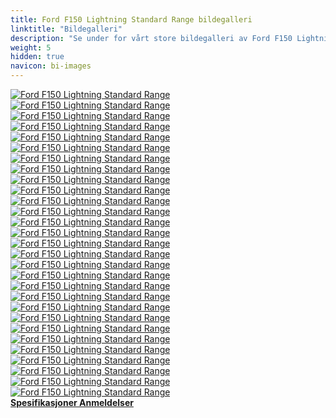 ```yaml
---
title: Ford F150 Lightning Standard Range bildegalleri
linktitle: "Bildegalleri"
description: "Se under for vårt store bildegalleri av Ford F150 Lightning Standard Range. Klikk på bildene for høyoppløselige versjoner."
weight: 5
hidden: true
navicon: bi-images
---
```

<!-- markdownlint-disable MD033 -->
<div class="row" id ="my-gallery">
	<div class="pswp-grid-item col-6 col-md-4">
		<a href="https://media.evkx.net/multimedia/models/ford/f150_lightning/f150_lightning_standard_range/camping_1.jpg"
data-pswp-src="https://media.evkx.net/multimedia/models/ford/f150_lightning/f150_lightning_standard_range/camping_1.jpg"
data-pswp-width="3000"
data-pswp-height="1717" 
target="_blank">
			<img src="https://media.evkx.net/multimedia/models/ford/f150_lightning/f150_lightning_standard_range/camping_1_xst.jpg" alt="Ford F150 Lightning Standard Range" class="img-fluid " />
		</a>
	</div>
	<div class="pswp-grid-item col-6 col-md-4">
		<a href="https://media.evkx.net/multimedia/models/ford/f150_lightning/f150_lightning_standard_range/camping_2.jpg"
data-pswp-src="https://media.evkx.net/multimedia/models/ford/f150_lightning/f150_lightning_standard_range/camping_2.jpg"
data-pswp-width="3000"
data-pswp-height="1554" 
target="_blank">
			<img src="https://media.evkx.net/multimedia/models/ford/f150_lightning/f150_lightning_standard_range/camping_2_xst.jpg" alt="Ford F150 Lightning Standard Range" class="img-fluid " />
		</a>
	</div>
	<div class="pswp-grid-item col-6 col-md-4">
		<a href="https://media.evkx.net/multimedia/models/ford/f150_lightning/f150_lightning_standard_range/charging_1.jpg"
data-pswp-src="https://media.evkx.net/multimedia/models/ford/f150_lightning/f150_lightning_standard_range/charging_1.jpg"
data-pswp-width="3000"
data-pswp-height="1506" 
target="_blank">
			<img src="https://media.evkx.net/multimedia/models/ford/f150_lightning/f150_lightning_standard_range/charging_1_xst.jpg" alt="Ford F150 Lightning Standard Range" class="img-fluid " />
		</a>
	</div>
	<div class="pswp-grid-item col-6 col-md-4">
		<a href="https://media.evkx.net/multimedia/models/ford/f150_lightning/f150_lightning_standard_range/exterior_1.jpg"
data-pswp-src="https://media.evkx.net/multimedia/models/ford/f150_lightning/f150_lightning_standard_range/exterior_1.jpg"
data-pswp-width="3000"
data-pswp-height="1595" 
target="_blank">
			<img src="https://media.evkx.net/multimedia/models/ford/f150_lightning/f150_lightning_standard_range/exterior_1_xst.jpg" alt="Ford F150 Lightning Standard Range" class="img-fluid " />
		</a>
	</div>
	<div class="pswp-grid-item col-6 col-md-4">
		<a href="https://media.evkx.net/multimedia/models/ford/f150_lightning/f150_lightning_standard_range/exterior_2.jpg"
data-pswp-src="https://media.evkx.net/multimedia/models/ford/f150_lightning/f150_lightning_standard_range/exterior_2.jpg"
data-pswp-width="3000"
data-pswp-height="1848" 
target="_blank">
			<img src="https://media.evkx.net/multimedia/models/ford/f150_lightning/f150_lightning_standard_range/exterior_2_xst.jpg" alt="Ford F150 Lightning Standard Range" class="img-fluid " />
		</a>
	</div>
	<div class="pswp-grid-item col-6 col-md-4">
		<a href="https://media.evkx.net/multimedia/models/ford/f150_lightning/f150_lightning_standard_range/exterior_3.jpg"
data-pswp-src="https://media.evkx.net/multimedia/models/ford/f150_lightning/f150_lightning_standard_range/exterior_3.jpg"
data-pswp-width="3000"
data-pswp-height="1121" 
target="_blank">
			<img src="https://media.evkx.net/multimedia/models/ford/f150_lightning/f150_lightning_standard_range/exterior_3_xst.jpg" alt="Ford F150 Lightning Standard Range" class="img-fluid " />
		</a>
	</div>
	<div class="pswp-grid-item col-6 col-md-4">
		<a href="https://media.evkx.net/multimedia/models/ford/f150_lightning/f150_lightning_standard_range/exterior_4.jpg"
data-pswp-src="https://media.evkx.net/multimedia/models/ford/f150_lightning/f150_lightning_standard_range/exterior_4.jpg"
data-pswp-width="3000"
data-pswp-height="1439" 
target="_blank">
			<img src="https://media.evkx.net/multimedia/models/ford/f150_lightning/f150_lightning_standard_range/exterior_4_xst.jpg" alt="Ford F150 Lightning Standard Range" class="img-fluid " />
		</a>
	</div>
	<div class="pswp-grid-item col-6 col-md-4">
		<a href="https://media.evkx.net/multimedia/models/ford/f150_lightning/f150_lightning_standard_range/exterior_5.jpg"
data-pswp-src="https://media.evkx.net/multimedia/models/ford/f150_lightning/f150_lightning_standard_range/exterior_5.jpg"
data-pswp-width="3000"
data-pswp-height="1633" 
target="_blank">
			<img src="https://media.evkx.net/multimedia/models/ford/f150_lightning/f150_lightning_standard_range/exterior_5_xst.jpg" alt="Ford F150 Lightning Standard Range" class="img-fluid " />
		</a>
	</div>
	<div class="pswp-grid-item col-6 col-md-4">
		<a href="https://media.evkx.net/multimedia/models/ford/f150_lightning/f150_lightning_standard_range/frontseats_1.jpg"
data-pswp-src="https://media.evkx.net/multimedia/models/ford/f150_lightning/f150_lightning_standard_range/frontseats_1.jpg"
data-pswp-width="3000"
data-pswp-height="1687" 
target="_blank">
			<img src="https://media.evkx.net/multimedia/models/ford/f150_lightning/f150_lightning_standard_range/frontseats_1_xst.jpg" alt="Ford F150 Lightning Standard Range" class="img-fluid " />
		</a>
	</div>
	<div class="pswp-grid-item col-6 col-md-4">
		<a href="https://media.evkx.net/multimedia/models/ford/f150_lightning/f150_lightning_standard_range/frunk_1.jpg"
data-pswp-src="https://media.evkx.net/multimedia/models/ford/f150_lightning/f150_lightning_standard_range/frunk_1.jpg"
data-pswp-width="3000"
data-pswp-height="1687" 
target="_blank">
			<img src="https://media.evkx.net/multimedia/models/ford/f150_lightning/f150_lightning_standard_range/frunk_1_xst.jpg" alt="Ford F150 Lightning Standard Range" class="img-fluid " />
		</a>
	</div>
	<div class="pswp-grid-item col-6 col-md-4">
		<a href="https://media.evkx.net/multimedia/models/ford/f150_lightning/f150_lightning_standard_range/headlights_1.jpg"
data-pswp-src="https://media.evkx.net/multimedia/models/ford/f150_lightning/f150_lightning_standard_range/headlights_1.jpg"
data-pswp-width="3000"
data-pswp-height="1687" 
target="_blank">
			<img src="https://media.evkx.net/multimedia/models/ford/f150_lightning/f150_lightning_standard_range/headlights_1_xst.jpg" alt="Ford F150 Lightning Standard Range" class="img-fluid " />
		</a>
	</div>
	<div class="pswp-grid-item col-6 col-md-4">
		<a href="https://media.evkx.net/multimedia/models/ford/f150_lightning/f150_lightning_standard_range/headlights_3.jpg"
data-pswp-src="https://media.evkx.net/multimedia/models/ford/f150_lightning/f150_lightning_standard_range/headlights_3.jpg"
data-pswp-width="3000"
data-pswp-height="1687" 
target="_blank">
			<img src="https://media.evkx.net/multimedia/models/ford/f150_lightning/f150_lightning_standard_range/headlights_3_xst.jpg" alt="Ford F150 Lightning Standard Range" class="img-fluid " />
		</a>
	</div>
	<div class="pswp-grid-item col-6 col-md-4">
		<a href="https://media.evkx.net/multimedia/models/ford/f150_lightning/f150_lightning_standard_range/interior_1.jpg"
data-pswp-src="https://media.evkx.net/multimedia/models/ford/f150_lightning/f150_lightning_standard_range/interior_1.jpg"
data-pswp-width="3000"
data-pswp-height="1687" 
target="_blank">
			<img src="https://media.evkx.net/multimedia/models/ford/f150_lightning/f150_lightning_standard_range/interior_1_xst.jpg" alt="Ford F150 Lightning Standard Range" class="img-fluid " />
		</a>
	</div>
	<div class="pswp-grid-item col-6 col-md-4">
		<a href="https://media.evkx.net/multimedia/models/ford/f150_lightning/f150_lightning_standard_range/lights_1.jpg"
data-pswp-src="https://media.evkx.net/multimedia/models/ford/f150_lightning/f150_lightning_standard_range/lights_1.jpg"
data-pswp-width="3000"
data-pswp-height="1687" 
target="_blank">
			<img src="https://media.evkx.net/multimedia/models/ford/f150_lightning/f150_lightning_standard_range/lights_1_xst.jpg" alt="Ford F150 Lightning Standard Range" class="img-fluid " />
		</a>
	</div>
	<div class="pswp-grid-item col-6 col-md-4">
		<a href="https://media.evkx.net/multimedia/models/ford/f150_lightning/f150_lightning_standard_range/main_1.jpg"
data-pswp-src="https://media.evkx.net/multimedia/models/ford/f150_lightning/f150_lightning_standard_range/main_1.jpg"
data-pswp-width="3000"
data-pswp-height="1571" 
target="_blank">
			<img src="https://media.evkx.net/multimedia/models/ford/f150_lightning/f150_lightning_standard_range/main_1_xst.jpg" alt="Ford F150 Lightning Standard Range" class="img-fluid " />
		</a>
	</div>
	<div class="pswp-grid-item col-6 col-md-4">
		<a href="https://media.evkx.net/multimedia/models/ford/f150_lightning/f150_lightning_standard_range/screens_1.jpg"
data-pswp-src="https://media.evkx.net/multimedia/models/ford/f150_lightning/f150_lightning_standard_range/screens_1.jpg"
data-pswp-width="3000"
data-pswp-height="1687" 
target="_blank">
			<img src="https://media.evkx.net/multimedia/models/ford/f150_lightning/f150_lightning_standard_range/screens_1_xst.jpg" alt="Ford F150 Lightning Standard Range" class="img-fluid " />
		</a>
	</div>
	<div class="pswp-grid-item col-6 col-md-4">
		<a href="https://media.evkx.net/multimedia/models/ford/f150_lightning/f150_lightning_standard_range/screens_2.jpg"
data-pswp-src="https://media.evkx.net/multimedia/models/ford/f150_lightning/f150_lightning_standard_range/screens_2.jpg"
data-pswp-width="3000"
data-pswp-height="1687" 
target="_blank">
			<img src="https://media.evkx.net/multimedia/models/ford/f150_lightning/f150_lightning_standard_range/screens_2_xst.jpg" alt="Ford F150 Lightning Standard Range" class="img-fluid " />
		</a>
	</div>
	<div class="pswp-grid-item col-6 col-md-4">
		<a href="https://media.evkx.net/multimedia/models/ford/f150_lightning/f150_lightning_standard_range/screens_3.jpg"
data-pswp-src="https://media.evkx.net/multimedia/models/ford/f150_lightning/f150_lightning_standard_range/screens_3.jpg"
data-pswp-width="3000"
data-pswp-height="1687" 
target="_blank">
			<img src="https://media.evkx.net/multimedia/models/ford/f150_lightning/f150_lightning_standard_range/screens_3_xst.jpg" alt="Ford F150 Lightning Standard Range" class="img-fluid " />
		</a>
	</div>
	<div class="pswp-grid-item col-6 col-md-4">
		<a href="https://media.evkx.net/multimedia/models/ford/f150_lightning/f150_lightning_standard_range/screens_4.jpg"
data-pswp-src="https://media.evkx.net/multimedia/models/ford/f150_lightning/f150_lightning_standard_range/screens_4.jpg"
data-pswp-width="3000"
data-pswp-height="1687" 
target="_blank">
			<img src="https://media.evkx.net/multimedia/models/ford/f150_lightning/f150_lightning_standard_range/screens_4_xst.jpg" alt="Ford F150 Lightning Standard Range" class="img-fluid " />
		</a>
	</div>
	<div class="pswp-grid-item col-6 col-md-4">
		<a href="https://media.evkx.net/multimedia/models/ford/f150_lightning/f150_lightning_standard_range/screens_5.jpg"
data-pswp-src="https://media.evkx.net/multimedia/models/ford/f150_lightning/f150_lightning_standard_range/screens_5.jpg"
data-pswp-width="3000"
data-pswp-height="1687" 
target="_blank">
			<img src="https://media.evkx.net/multimedia/models/ford/f150_lightning/f150_lightning_standard_range/screens_5_xst.jpg" alt="Ford F150 Lightning Standard Range" class="img-fluid " />
		</a>
	</div>
	<div class="pswp-grid-item col-6 col-md-4">
		<a href="https://media.evkx.net/multimedia/models/ford/f150_lightning/f150_lightning_standard_range/suspension_1.jpg"
data-pswp-src="https://media.evkx.net/multimedia/models/ford/f150_lightning/f150_lightning_standard_range/suspension_1.jpg"
data-pswp-width="3000"
data-pswp-height="1687" 
target="_blank">
			<img src="https://media.evkx.net/multimedia/models/ford/f150_lightning/f150_lightning_standard_range/suspension_1_xst.jpg" alt="Ford F150 Lightning Standard Range" class="img-fluid " />
		</a>
	</div>
	<div class="pswp-grid-item col-6 col-md-4">
		<a href="https://media.evkx.net/multimedia/models/ford/f150_lightning/f150_lightning_standard_range/trailer_1.jpg"
data-pswp-src="https://media.evkx.net/multimedia/models/ford/f150_lightning/f150_lightning_standard_range/trailer_1.jpg"
data-pswp-width="3000"
data-pswp-height="1534" 
target="_blank">
			<img src="https://media.evkx.net/multimedia/models/ford/f150_lightning/f150_lightning_standard_range/trailer_1_xst.jpg" alt="Ford F150 Lightning Standard Range" class="img-fluid " />
		</a>
	</div>
	<div class="pswp-grid-item col-6 col-md-4">
		<a href="https://media.evkx.net/multimedia/models/ford/f150_lightning/f150_lightning_standard_range/trailer_2.jpg"
data-pswp-src="https://media.evkx.net/multimedia/models/ford/f150_lightning/f150_lightning_standard_range/trailer_2.jpg"
data-pswp-width="3000"
data-pswp-height="1154" 
target="_blank">
			<img src="https://media.evkx.net/multimedia/models/ford/f150_lightning/f150_lightning_standard_range/trailer_2_xst.jpg" alt="Ford F150 Lightning Standard Range" class="img-fluid " />
		</a>
	</div>
	<div class="pswp-grid-item col-6 col-md-4">
		<a href="https://media.evkx.net/multimedia/models/ford/f150_lightning/f150_lightning_standard_range/trailer_3.jpg"
data-pswp-src="https://media.evkx.net/multimedia/models/ford/f150_lightning/f150_lightning_standard_range/trailer_3.jpg"
data-pswp-width="3000"
data-pswp-height="1296" 
target="_blank">
			<img src="https://media.evkx.net/multimedia/models/ford/f150_lightning/f150_lightning_standard_range/trailer_3_xst.jpg" alt="Ford F150 Lightning Standard Range" class="img-fluid " />
		</a>
	</div>
	<div class="pswp-grid-item col-6 col-md-4">
		<a href="https://media.evkx.net/multimedia/models/ford/f150_lightning/f150_lightning_standard_range/trailer_4.jpg"
data-pswp-src="https://media.evkx.net/multimedia/models/ford/f150_lightning/f150_lightning_standard_range/trailer_4.jpg"
data-pswp-width="3000"
data-pswp-height="1687" 
target="_blank">
			<img src="https://media.evkx.net/multimedia/models/ford/f150_lightning/f150_lightning_standard_range/trailer_4_xst.jpg" alt="Ford F150 Lightning Standard Range" class="img-fluid " />
		</a>
	</div>
	<div class="pswp-grid-item col-6 col-md-4">
		<a href="https://media.evkx.net/multimedia/models/ford/f150_lightning/f150_lightning_standard_range/trunk_1.jpg"
data-pswp-src="https://media.evkx.net/multimedia/models/ford/f150_lightning/f150_lightning_standard_range/trunk_1.jpg"
data-pswp-width="3000"
data-pswp-height="1264" 
target="_blank">
			<img src="https://media.evkx.net/multimedia/models/ford/f150_lightning/f150_lightning_standard_range/trunk_1_xst.jpg" alt="Ford F150 Lightning Standard Range" class="img-fluid " />
		</a>
	</div>
	<div class="pswp-grid-item col-6 col-md-4">
		<a href="https://media.evkx.net/multimedia/models/ford/f150_lightning/f150_lightning_standard_range/trunk_2.jpg"
data-pswp-src="https://media.evkx.net/multimedia/models/ford/f150_lightning/f150_lightning_standard_range/trunk_2.jpg"
data-pswp-width="3000"
data-pswp-height="1687" 
target="_blank">
			<img src="https://media.evkx.net/multimedia/models/ford/f150_lightning/f150_lightning_standard_range/trunk_2_xst.jpg" alt="Ford F150 Lightning Standard Range" class="img-fluid " />
		</a>
	</div>
	<div class="pswp-grid-item col-6 col-md-4">
		<a href="https://media.evkx.net/multimedia/models/ford/f150_lightning/f150_lightning_standard_range/trunk_3.jpg"
data-pswp-src="https://media.evkx.net/multimedia/models/ford/f150_lightning/f150_lightning_standard_range/trunk_3.jpg"
data-pswp-width="3000"
data-pswp-height="1687" 
target="_blank">
			<img src="https://media.evkx.net/multimedia/models/ford/f150_lightning/f150_lightning_standard_range/trunk_3_xst.jpg" alt="Ford F150 Lightning Standard Range" class="img-fluid " />
		</a>
	</div>
	<div class="pswp-grid-item col-6 col-md-4">
		<a href="https://media.evkx.net/multimedia/models/ford/f150_lightning/f150_lightning_standard_range/v2l_1.jpg"
data-pswp-src="https://media.evkx.net/multimedia/models/ford/f150_lightning/f150_lightning_standard_range/v2l_1.jpg"
data-pswp-width="3000"
data-pswp-height="1915" 
target="_blank">
			<img src="https://media.evkx.net/multimedia/models/ford/f150_lightning/f150_lightning_standard_range/v2l_1_xst.jpg" alt="Ford F150 Lightning Standard Range" class="img-fluid " />
		</a>
	</div>
</div>
<script type="module">
  import PhotoSwipeLightbox from '/js/photoswipe-lightbox.esm.js';
    const lightbox = new PhotoSwipeLightbox({
       gallery: '#my-gallery',
        children: 'a',
        pswpModule: () => import('/js/photoswipe.esm.js')
    });
lightbox.init();
</script>
<div class="mt-3 mb-3">
<a href="../specifications/" class="text-decoration-none text-black">
<strong><i class="bi-arrow-left"></i> Spesifikasjoner </strong>
</a>
<a href="../reviews/" class="text-decoration-none text-black float-end">
<strong>Anmeldelser <i class="bi-arrow-right"></i></strong>
</a>
</div>
